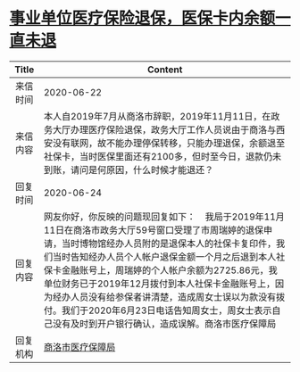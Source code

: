 # [事业单位医疗保险退保，医保卡内余额一直未退](http://www.shangluo.gov.cn/zmhd/ldxxxx.jsp?urltype=leadermail.LeaderMailContentUrl&wbtreeid=1112&leadermailid=6074)

| Title |                                                                                                                            Content                                                                                                                            |
|:-----:|---------------------------------------------------------------------------------------------------------------------------------------------------------------------------------------------------------------------------------------------------------------|
| 来信时间  | 2020-06-22                                                                                                                                                                                                                                                    |
| 来信内容  | 本人自2019年7月从商洛市辞职，2019年11月11日，在政务大厅办理医疗保险退保，政务大厅工作人员说由于商洛与西安没有联网，故不能办理停保转移，只能办理退保，余额退至社保卡，当时医保里面还有2100多，但时至今日，退款仍未到账，请问是何原因，什么时候才能退还？                                                                                                                          |
| 回复时间  | 2020-06-24                                                                                                                                                                                                                                                    |
| 回复内容  | 网友你好，你反映的问题现回复如下：    我局于2019年11月11日在商洛市政务大厅59号窗口受理了市周瑞婷的退保申请，当时博物馆经办人员附的是退保本人的社保卡复印件，我们当时告知经办人员个人帐户退保金额一个月之后退到本人社保卡金融账号上，周瑞婷的个人帐户余额为2725.86元，我单位财务已于2019年12月拨付到本人社保卡金融账号上，因为经办人员没有给参保者讲清楚，造成周女士误以为款没有拨付。我们于2020年6月23日电话告知周女士，周女士表示自己没有及时到开户银行确认，造成误解。商洛市医疗保障局 |
| 回复机构  | [商洛市医疗保障局](../../category/agencies/商洛市医疗保障局.md)                                                                                                                                                                                                               |